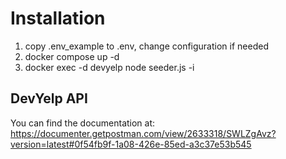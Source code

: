 # Installation
1. copy .env_example to .env, change configuration if needed
2. docker compose up -d
3. docker exec -d devyelp node seeder.js -i

## DevYelp API
You can find the documentation at: https://documenter.getpostman.com/view/2633318/SWLZgAvz?version=latest#0f54fb9f-1a08-426e-85ed-a3c37e53b545